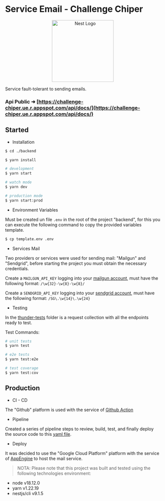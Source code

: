 # Service Email - Challenge Chiper

<p align="center">
  <a href="http://nestjs.com/" target="blank"><img src="https://nestjs.com/img/logo-small.svg" width="200" alt="Nest Logo" /></a>
</p>

Service fault-tolerant to sending emails.

### Api Public &#x279c; [https://challenge-chiper.ue.r.appspot.com/api/docs/](https://challenge-chiper.ue.r.appspot.com/api/docs/)

## Started

- Installation

```bash
$ cd ./backend

$ yarn install

# development
$ yarn start

# watch mode
$ yarn dev

# production mode
$ yarn start:prod
```

- Environment Variables

Must be created un file `.env` in the root of the project "backend", for this you can execute the following command to
copy the provided variables template.

```bash
$ cp template.env .env
```

- Services Mail

Two providers or services were used for sending mail: "Mailgun" and "Sendgrid", before starting the project you must
obtain the necessary credentials.

Create a `MAILGUN_API_KEY` logging into your [mailgun account](http://www.mailgun.com), must have the following format:
`/\w{32}-\w{8}-\w{8}/`

Create a `SENDGRID_API_KEY` logging into your [sendgrid account](https://sendgrid.com), must have the following format:
`/SG\.\w{14}\.\w{24}`

- Testing

In the [thunder-tests](./thunder-tests) folder is a request collection with all the endpoints ready to test.

Test Commands:

```bash
# unit tests
$ yarn test

# e2e tests
$ yarn test:e2e

# test coverage
$ yarn test:cov
```

## Production

- CI - CD

The "Github" platform is used with the service of [Github Action](https://docs.github.com/es/actions)

- Pipeline

Created a series of pipeline steps to review, build, test, and finally deploy the source code to this
[yaml file](../.github/workflows/CI-CD.yaml).

- Deploy

It was decided to use the "Google Cloud Platform" platform with the service of
[AppEngine](https://cloud.google.com/appengine) to host the mail service.

> NOTA: Please note that this project was built and tested using the following technologies environment:

- node v18.12.0
- yarn v1.22.19
- nestjs/cli v9.1.5
